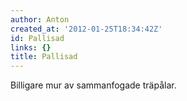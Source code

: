 ```yaml
---
author: Anton
created_at: '2012-01-25T18:34:42Z'
id: Pallisad
links: {}
title: Pallisad
---
```


Billigare mur av sammanfogade träpålar.
